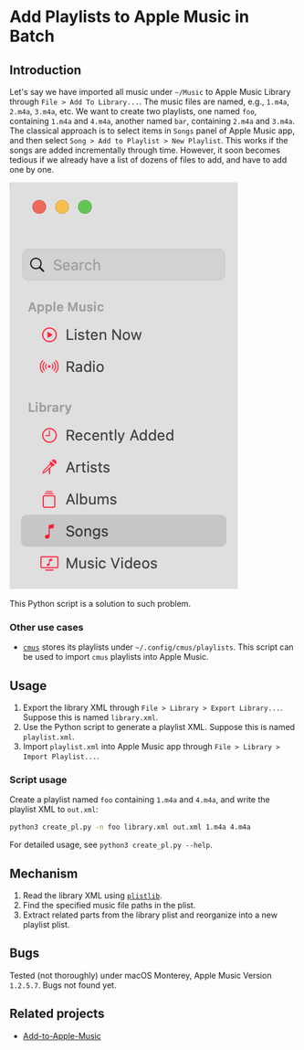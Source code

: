 # Add Playlists to Apple Music in Batch

## Introduction

Let's say we have imported all music under `~/Music` to Apple Music Library through `File > Add To Library...`.
The music files are named, e.g., `1.m4a`, `2.m4a`, `3.m4a`, etc.
We want to create two playlists, one named `foo`, containing `1.m4a` and `4.m4a`, another named `bar`, containing `2.m4a` and `3.m4a`.
The classical approach is to select items in `Songs` panel of Apple Music app, and then select `Song > Add to Playlist > New Playlist`.
This works if the songs are added incrementally through time.
However, it soon becomes tedious if we already have a list of dozens of files to add, and have to add one by one.

![Songs panel of Apple Music app](imgs/music-app.png)

This Python script is a solution to such problem.

### Other use cases

- [`cmus`](https://cmus.github.io) stores its playlists under `~/.config/cmus/playlists`. This script can be used to import `cmus` playlists into Apple Music.

## Usage

1. Export the library XML through `File > Library > Export Library...`. Suppose this is named `library.xml`.
2. Use the Python script to generate a playlist XML. Suppose this is named `playlist.xml`.
3. Import `playlist.xml` into Apple Music app through `File > Library > Import Playlist...`.

### Script usage

Create a playlist named `foo` containing `1.m4a` and `4.m4a`, and write the playlist XML to `out.xml`:

```bash
python3 create_pl.py -n foo library.xml out.xml 1.m4a 4.m4a
```

For detailed usage, see `python3 create_pl.py --help`.

## Mechanism

1. Read the library XML using [`plistlib`](https://docs.python.org/3/library/plistlib.html).
2. Find the specified music file paths in the plist.
3. Extract related parts from the library plist and reorganize into a new playlist plist.

## Bugs

Tested (not thoroughly) under macOS Monterey, Apple Music Version `1.2.5.7`.
Bugs not found yet.

## Related projects

- [Add-to-Apple-Music](https://github.com/thatmanmatt/Add-to-Apple-Music)
